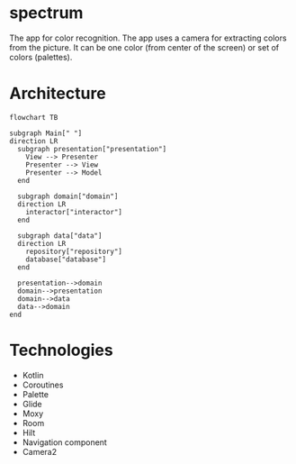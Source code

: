 # spectrum
The app for color recognition. The app uses a camera for extracting colors from the picture. It can be one color (from center of the screen) or set of colors (palettes).

# Architecture

```mermaid
flowchart TB

subgraph Main[" "]
direction LR
  subgraph presentation["presentation"]
    View --> Presenter
    Presenter --> View
    Presenter --> Model
  end

  subgraph domain["domain"]
  direction LR
    interactor["interactor"]
  end

  subgraph data["data"]
  direction LR
    repository["repository"]
    database["database"]
  end

  presentation-->domain
  domain-->presentation
  domain-->data
  data-->domain
end
```



# Technologies
- Kotlin
- Coroutines
- Palette
- Glide
- Moxy
- Room
- Hilt
- Navigation component
- Camera2

